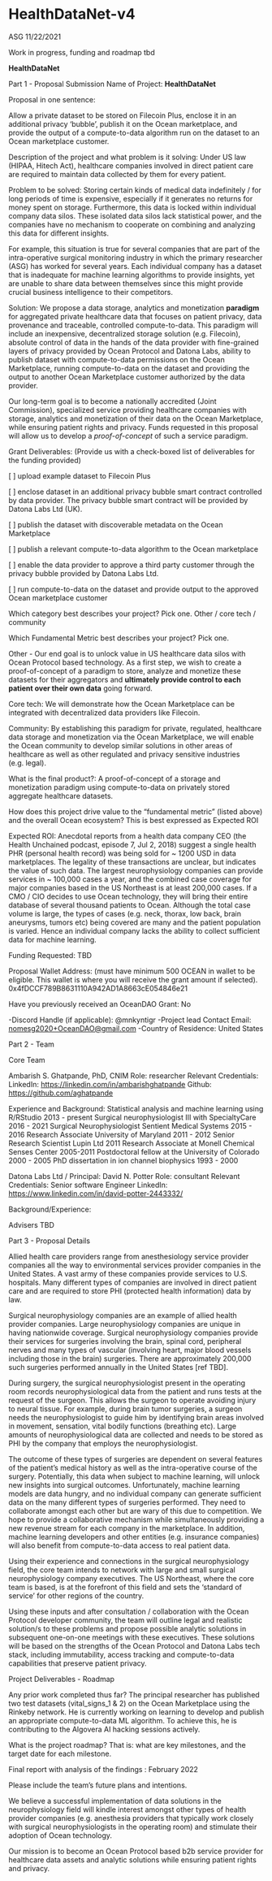 HealthDataNet-v4
================
ASG
11/22/2021

Work in progress, funding and roadmap tbd

**HealthDataNet**

Part 1 - Proposal Submission Name of Project: **HealthDataNet**

Proposal in one sentence:

Allow a private dataset to be stored on Filecoin Plus, enclose it in an
additional privacy ‘bubble’, publish it on the Ocean marketplace, and
provide the output of a compute-to-data algorithm run on the dataset to
an Ocean marketplace customer.

Description of the project and what problem is it solving: Under US law
(HIPAA, Hitech Act), healthcare companies involved in direct patient
care are required to maintain data collected by them for every patient.

Problem to be solved: Storing certain kinds of medical data indefinitely
/ for long periods of time is expensive, especially if it generates no
returns for money spent on storage. Furthermore, this data is locked
within individual company data silos. These isolated data silos lack
statistical power, and the companies have no mechanism to cooperate on
combining and analyzing this data for different insights.

For example, this situation is true for several companies that are part
of the intra-operative surgical monitoring industry in which the primary
researcher (ASG) has worked for several years. Each individual company
has a dataset that is inadequate for machine learning algorithms to
provide insights, yet are unable to share data between themselves since
this might provide crucial business intelligence to their competitors.

Solution: We propose a data storage, analytics and monetization
**paradigm** for aggregated private healthcare data that focuses on
patient privacy, data provenance and traceable, controlled
compute-to-data. This paradigm will include an inexpensive,
decentralized storage solution (e.g. Filecoin), absolute control of data
in the hands of the data provider with fine-grained layers of privacy
provided by Ocean Protocol and Datona Labs, ability to publish dataset
with compute-to-data permissions on the Ocean Marketplace, running
compute-to-data on the dataset and providing the output to another Ocean
Marketplace customer authorized by the data provider.

Our long-term goal is to become a nationally accredited (Joint
Commission), specialized service providing healthcare companies with
storage, analytics and monetization of their data on the Ocean
Marketplace, while ensuring patient rights and privacy. Funds requested
in this proposal will allow us to develop a *proof-of-concept* of such a
service paradigm.

Grant Deliverables: (Provide us with a check-boxed list of deliverables
for the funding provided)

\[ \] upload example dataset to Filecoin Plus

\[ \] enclose dataset in an additional privacy bubble smart contract
controlled by data provider. The privacy bubble smart contract will be
provided by Datona Labs Ltd (UK).

\[ \] publish the dataset with discoverable metadata on the Ocean
Marketplace

\[ \] publish a relevant compute-to-data algorithm to the Ocean
marketplace

\[ \] enable the data provider to approve a third party customer through
the privacy bubble provided by Datona Labs Ltd. 

\[ \] run compute-to-data on the dataset and provide output to the
approved Ocean marketplace customer

Which category best describes your project? Pick one. Other / core tech
/ community

Which Fundamental Metric best describes your project? Pick one.

Other - Our end goal is to unlock value in US healthcare data silos with
Ocean Protocol based technology. As a first step, we wish to create a
proof-of-concept of a paradigm to store, analyze and monetize these
datasets for their aggregators and **ultimately provide control to each
patient over their own data** going forward.

Core tech: We will demonstrate how the Ocean Marketplace can be
integrated with decentralized data providers like Filecoin.

Community: By establishing this paradigm for private, regulated,
healthcare data storage and monetization via the Ocean Marketplace, we
will enable the Ocean community to develop similar solutions in other
areas of healthcare as well as other regulated and privacy sensitive
industries (e.g. legal).

What is the final product?: A proof-of-concept of a storage and
monetization paradigm using compute-to-data on privately stored
aggregate healthcare datasets.

How does this project drive value to the “fundamental metric” (listed
above) and the overall Ocean ecosystem? This is best expressed as
Expected ROI

Expected ROI: Anecdotal reports from a health data company CEO (the
Health Unchained podcast, episode 7, Jul 2, 2018) suggest a single
health PHR (personal health record) was being sold for \~ 1200 USD in
data marketplaces. The legality of these transactions are unclear, but
indicates the value of such data. The largest neurophysiology companies
can provide services in \~ 100,000 cases a year, and the combined case
coverage for major companies based in the US Northeast is at least
200,000 cases. If a CMO / CIO decides to use Ocean technology, they will
bring their entire database of several thousand patients to Ocean.
Although the total case volume is large, the types of cases (e.g. neck,
thorax, low back, brain aneurysms, tumors etc) being covered are many
and the patient population is varied. Hence an individual company lacks
the ability to collect sufficient data for machine learning.

Funding Requested: TBD

Proposal Wallet Address: (must have minimum 500 OCEAN in wallet to be
eligible. This wallet is where you will receive the grant amount if
selected). 0x4fDCCF789B8631110A942AD1A8663cE054846e21

Have you previously received an OceanDAO Grant: No

-Discord Handle (if applicable): @mnkyntigr -Project lead Contact Email:
<nomesg2020+OceanDAO@gmail.com> -Country of Residence: United States

Part 2 - Team

Core Team

Ambarish S. Ghatpande, PhD, CNIM Role: researcher Relevant Credentials:
LinkedIn: <https://linkedin.com/in/ambarishghatpande> Github:
<https://github.com/aghatpande>

Experience and Background: Statistical analysis and machine learning
using R/RStudio 2013 - present Surgical neurophysiologist III with
SpecialtyCare 2016 - 2021 Surgical Neurophysiologist Sentient Medical
Systems 2015 - 2016 Research Associate University of Maryland 2011 -
2012 Senior Research Scientist Lupin Ltd 2011 Research Associate at
Monell Chemical Senses Center 2005-2011 Postdoctoral fellow at the
University of Colorado 2000 - 2005 PhD dissertation in ion channel
biophysics 1993 - 2000

Datona Labs Ltd / Principal: David N. Potter Role: consultant Relevant
Credentials: Senior software Engineer LinkedIn:
<https://www.linkedin.com/in/david-potter-2443332/>

Background/Experience:

Advisers TBD

Part 3 - Proposal Details

Allied health care providers range from anesthesiology service provider
companies all the way to environmental services provider companies in
the United States. A vast army of these companies provide services to
U.S. hospitals. Many different types of companies are involved in direct
patient care and are required to store PHI (protected health
information) data by law.

Surgical neurophysiology companies are an example of allied health
provider companies. Large neurophysiology companies are unique in having
nationwide coverage. Surgical neurophysiology companies provide their
services for surgeries involving the brain, spinal cord, peripheral
nerves and many types of vascular (involving heart, major blood vessels
including those in the brain) surgeries. There are approximately 200,000
such surgeries performed annually in the United States \[ref TBD\].

During surgery, the surgical neurophysiologist present in the operating
room records neurophysiological data from the patient and runs tests at
the request of the surgeon. This allows the surgeon to operate avoiding
injury to neural tissue. For example, during brain tumor surgeries, a
surgeon needs the neurophysiologist to guide him by identifying brain
areas involved in movement, sensation, vital bodily functions (breathing
etc). Large amounts of neurophysiological data are collected and needs
to be stored as PHI by the company that employs the neurophysiologist.

The outcome of these types of surgeries are dependent on several
features of the patient’s medical history as well as the intra-operative
course of the surgery. Potentially, this data when subject to machine
learning, will unlock new insights into surgical outcomes.
Unfortunately, machine learning models are data hungry, and no
individual company can generate sufficient data on the many different
types of surgeries performed. They need to collaborate amongst each
other but are wary of this due to competition. We hope to provide a
collaborative mechanism while simultaneously providing a new revenue
stream for each company in the marketplace. In addition, machine
learning developers and other entities (e.g. insurance companies) will
also benefit from compute-to-data access to real patient data.

Using their experience and connections in the surgical neurophysiology
field, the core team intends to network with large and small surgical
neurophysiology company executives. The US Northeast, where the core
team is based, is at the forefront of this field and sets the ‘standard
of service’ for other regions of the country.

Using these inputs and after consultation / collaboration with the Ocean
Protocol developer community, the team will outline legal and realistic
solution/s to these problems and propose possible analytic solutions in
subsequent one-on-one meetings with these executives. These solutions
will be based on the strengths of the Ocean Protocol and Datona Labs
tech stack, including immutability, access tracking and compute-to-data
capabilities that preserve patient privacy.

Project Deliverables - Roadmap

Any prior work completed thus far? The principal researcher has
published two test datasets (vital_signs_1 & 2) on the Ocean Marketplace
using the Rinkeby network. He is currently working on learning to
develop and publish an appropriate compute-to-data ML algorithm. To
achieve this, he is contributing to the Algovera AI hacking sessions
actively.

What is the project roadmap? That is: what are key milestones, and the
target date for each milestone.

Final report with analysis of the findings : February 2022

Please include the team’s future plans and intentions.

We believe a successful implementation of data solutions in the
neurophysiology field will kindle interest amongst other types of health
provider companies (e.g. anesthesia providers that typically work
closely with surgical neurophysiologists in the operating room) and
stimulate their adoption of Ocean technology.

Our mission is to become an Ocean Protocol based b2b service provider
for healthcare data assets and analytic solutions while ensuring patient
rights and privacy.
